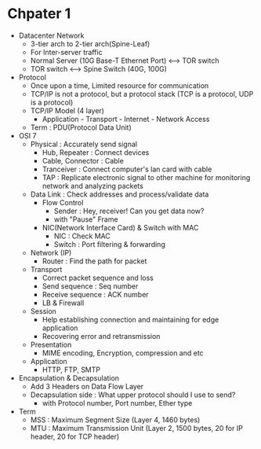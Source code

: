 # Chpater 1

- Datacenter Network
  - 3-tier arch to 2-tier arch(Spine-Leaf)
  - For Inter-server traffic
  - Normal Server (10G Base-T Ethernet Port) <--> TOR switch
  - TOR switch <--> Spine Switch (40G, 100G)
- Protocol
  - Once upon a time, Limited resource for communication
  - TCP/IP is not a protocol, but a protocol stack (TCP is a protocol, UDP is a protocol)
  - TCP/IP Model (4 layer)
    - Application - Transport - Internet - Network Access
  - Term : PDU(Protocol Data Unit)
- OSI 7
  - Physical : Accurately send signal
    - Hub, Repeater : Connect devices
    - Cable, Connector : Cable
    - Tranceiver : Connect computer's lan card with cable
    - TAP : Replicate electronic signal to other machine for monitoring network and analyzing packets
  - Data Link : Check addresses and process/validate data
    - Flow Control
      - Sender : Hey, receiver! Can you get data now?
      - with "Pause" Frame 
    - NIC(Network Interface Card) & Switch with MAC
      - NIC : Check MAC
      - Switch : Port filtering & forwarding
  - Network (IP)
    - Router : Find the path for packet
  - Transport
    - Correct packet sequence and loss
    - Send sequence : Seq number
    - Receive sequence : ACK number
    - LB & Firewall
  - Session
    - Help establishing connection and maintaining for edge application
    - Recovering error and retransmission
  - Presentation
    - MIME encoding, Encryption, compression and etc
  - Application
    - HTTP, FTP, SMTP
- Encapsulation & Decapsulation
  - Add 3 Headers on Data Flow Layer
  - Decapsulation side : What upper protocol should I use to send?
    - with Protocol number, Port number, Ether type
- Term
  - MSS : Maximum Segment Size (Layer 4, 1460 bytes)
  - MTU : Maximum Transmission Unit (Layer 2, 1500 bytes, 20 for IP header, 20 for TCP header)


